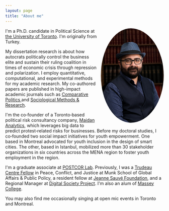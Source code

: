 ```yaml
---
layout: page
title: "About me"
---
```


<img src="/assets/img/prof_pic.jpg" align="right" width="200px" style="border-radius:50%;padding-left:10px"/>

I'm a Ph.D. candidate in Political Science at [the University of Toronto](https://politics.utoronto.ca/). I'm originally from Turkey. 

My dissertation research is about how autocrats politically control the business elite and sustain their ruling coalition in times of economic crisis through repression and polarization. I employ quantitative, computational, and experimental methods for my academic research. My co-authored papers are published in high-impact academic journals such as <a href="https://jcp.gc.cuny.edu"> Comparative Politics </a> and [Sociological Methods & Research](https://journals.sagepub.com/home/smr). 

I'm the co‑founder of a Toronto‑based political risk consultancy company, [Maidan Analytics](https://maidan.ca/), which leverages big data to predict protest‑related risks for businesses. Before my doctoral studies, I co‑founded two social impact initiatives for youth empowerment. One based in Montreal advocated for youth inclusion in the design of smart cities. The other, based in Istanbul, mobilized more than 30 stakeholder organizations in six countries across the MENA region to foster youth employment in the region. 

I'm a graduate associate at [POSTCOR Lab](https://www.postcorlab.com/). Previously, I was a [Trudeau Centre Fellow](https://munkschool.utoronto.ca/trudeau-centre) in Peace, Conflict, and Justice at Munk School of Global Affairs & Public Policy, a resident fellow at [Jeanne Sauvé Foundation](https://jeannesauve.org/fellows/), and a Regional Manager at [Digital Society Project](http://digitalsocietyproject.org/the-team/). I'm also an alum of [Massey College](https://www.masseycollege.ca/). 

You may also find me occasionally singing at open mic events in Toronto and Montreal.

<br clear="left"/>

